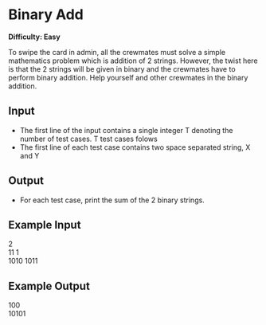 # Binary Add

**Difficulty: Easy**

To swipe the card in admin, all the crewmates must solve a simple mathematics problem which is addition of 2 strings. However, the twist here is that the 2 strings will be given in binary and the crewmates have to perform binary addition. Help yourself and other crewmates in the binary addition.

## Input

- The first line of the input contains a single integer T denoting the number of test cases. T test cases folows
- The first line of each test case contains two space separated string, X and Y

## Output

- For each test case, print the sum of the 2 binary strings.

## Example Input

2 <br/>
11 1 <br/>
1010 1011

## Example Output

100 <br/>
10101 <br/>
